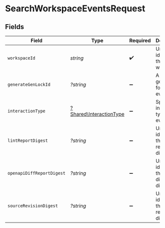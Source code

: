 # SearchWorkspaceEventsRequest


## Fields

| Field                                                             | Type                                                              | Required                                                          | Description                                                       |
| ----------------------------------------------------------------- | ----------------------------------------------------------------- | ----------------------------------------------------------------- | ----------------------------------------------------------------- |
| `workspaceId`                                                     | *string*                                                          | :heavy_check_mark:                                                | Unique identifier of the workspace.                               |
| `generateGenLockId`                                               | *?string*                                                         | :heavy_minus_sign:                                                | A specific gen lock ID for the events.                            |
| `interactionType`                                                 | [?Shared\InteractionType](../../Models/Shared/InteractionType.md) | :heavy_minus_sign:                                                | Specified interaction type for events.                            |
| `lintReportDigest`                                                | *?string*                                                         | :heavy_minus_sign:                                                | Unique identifier of the lint report digest.                      |
| `openapiDiffReportDigest`                                         | *?string*                                                         | :heavy_minus_sign:                                                | Unique identifier of the openapi diff report digest.              |
| `sourceRevisionDigest`                                            | *?string*                                                         | :heavy_minus_sign:                                                | Unique identifier of the source revision digest.                  |